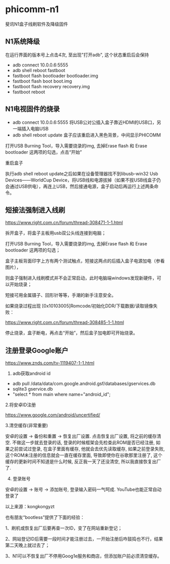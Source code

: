 # phicomm-n1
斐讯N1盒子线刷软件及降级固件

## N1系统降级
在运行界面的版本号上点击4次, 至出现"打开adb", 这个状态重启后会保持
* adb connect 10.0.0.6:5555
* adb shell reboot fastboot
* fastboot flash bootloader bootloader.img
* fastboot flash boot boot.img
* fastboot flash recovery recovery.img
* fastboot reboot

## N1电视固件的烧录
* adb connect 10.0.0.6:5555
将USB公对公插入盒子靠近HDMI的USB口，另一端插入电脑USB
* adb shell reboot update
盒子应该重启进入黑色背景，中间显示PHICOMM

打开USB Burning Tool，导入需要烧录的img, 去掉Erase flash 和 Erase bootloader 这两项的勾选，点击“开始”

重启盒子

执行adb shell reboot update之后如果在设备管理器找不到libusb-win32 Usb Devices——WorldCup Device，将USB线和电源拔掉（如果不拔USB线盒子仍会通过USB供电），再连上USB，然后接通电源，盒子启动后再运行上述两条命令。

## 短接法强制进入线刷
https://www.right.com.cn/forum/thread-308471-1-1.html

拆开盒子，将盒子主板用usb双公头线连接到电脑；

打开USB Burning Tool，导入需要烧录的img, 去掉Erase flash 和 Erase bootloader 这两项的勾选；

盒子主板背面印字上方有两个测试触点，短接这两点的后插入盒子电源加电（参看图片），

则盒子强制进入线刷模式并不会正常启动，此时电脑端windows发现新硬件，可以开始烧录；

短接可用金属镊子、回形针等等，手潮的新手注意安全。

如果烧录过程出现 [0x10103005]Romcode/初始化DDR/下载数据/读取镜像失败：

https://www.right.com.cn/forum/thread-308485-1-1.html

停止烧录，盒子断电，再点击“开始”，然后盒子加电即可开始烧录。


## 注册登录Google账户
https://www.znds.com/tv-1119407-1-1.html

1. adb获取android id

* adb pull /data/data/com.google.android.gsf/databases/gservices.db
* sqlite3 gservice.db
* "select * from main where name="android_id";

2.将安卓ID注册

https://www.google.com/android/uncertified/

3.清空缓存(非常重要)

安卓的设置 -> 备份和重置 -> 恢复出厂设置. 点击恢复出厂设置, 将之前的缓存清空. 不做这一步就去登录的话, 登录的时候框架会先检查此ROM是否已经注册, 如果之前尝试过登录, 在盒子里面有缓存, 他就会去优先读取缓存, 如果之前登录失败, 这个ROM未注册的信息就会一直在缓存里面, 导致即使你在谷歌那里注册了, 这个缓存的更新时间不知道是什么时候, 反正我一天了还没清空, 所以我直接恢复出厂了.

4. 登录账号

安卓的设置 -> 账号 -> 添加账号, 登录输入密码一气呵成. YouTube也能正常自动登录了

以上来源：kongkongyzt

也有朋友“bootless”提供了下面的经验：

1、刷机或恢复出厂后要再查一次ID，变了在网站重新登记；

2、网站登记ID后需要一段时间才能注册过去，一开始注册后咋鼓捣也不行，结果第二天晚上就过去了；

3、N1可以不恢复出厂不停用Goog1e服务和商店，但添加账户前必须清空缓存。
